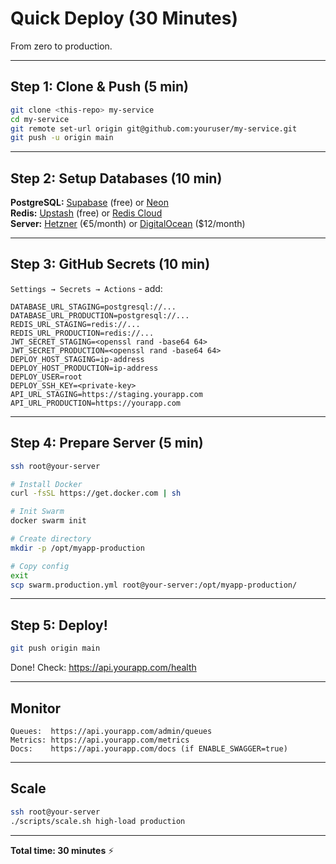 # Quick Deploy (30 Minutes)

From zero to production.

---

## Step 1: Clone & Push (5 min)

```bash
git clone <this-repo> my-service
cd my-service
git remote set-url origin git@github.com:youruser/my-service.git
git push -u origin main
```

---

## Step 2: Setup Databases (10 min)

**PostgreSQL:** [Supabase](https://supabase.com) (free) or [Neon](https://neon.tech)  
**Redis:** [Upstash](https://upstash.com) (free) or [Redis Cloud](https://redis.com)  
**Server:** [Hetzner](https://hetzner.com) (€5/month) or [DigitalOcean](https://digitalocean.com) ($12/month)

---

## Step 3: GitHub Secrets (10 min)

`Settings → Secrets → Actions` - add:

```
DATABASE_URL_STAGING=postgresql://...
DATABASE_URL_PRODUCTION=postgresql://...
REDIS_URL_STAGING=redis://...
REDIS_URL_PRODUCTION=redis://...
JWT_SECRET_STAGING=<openssl rand -base64 64>
JWT_SECRET_PRODUCTION=<openssl rand -base64 64>
DEPLOY_HOST_STAGING=ip-address
DEPLOY_HOST_PRODUCTION=ip-address
DEPLOY_USER=root
DEPLOY_SSH_KEY=<private-key>
API_URL_STAGING=https://staging.yourapp.com
API_URL_PRODUCTION=https://yourapp.com
```

---

## Step 4: Prepare Server (5 min)

```bash
ssh root@your-server

# Install Docker
curl -fsSL https://get.docker.com | sh

# Init Swarm
docker swarm init

# Create directory
mkdir -p /opt/myapp-production

# Copy config
exit
scp swarm.production.yml root@your-server:/opt/myapp-production/
```

---

## Step 5: Deploy!

```bash
git push origin main
```

Done! Check: https://api.yourapp.com/health

---

## Monitor

```
Queues:  https://api.yourapp.com/admin/queues
Metrics: https://api.yourapp.com/metrics  
Docs:    https://api.yourapp.com/docs (if ENABLE_SWAGGER=true)
```

---

## Scale

```bash
ssh root@your-server
./scripts/scale.sh high-load production
```

---

**Total time: 30 minutes** ⚡
